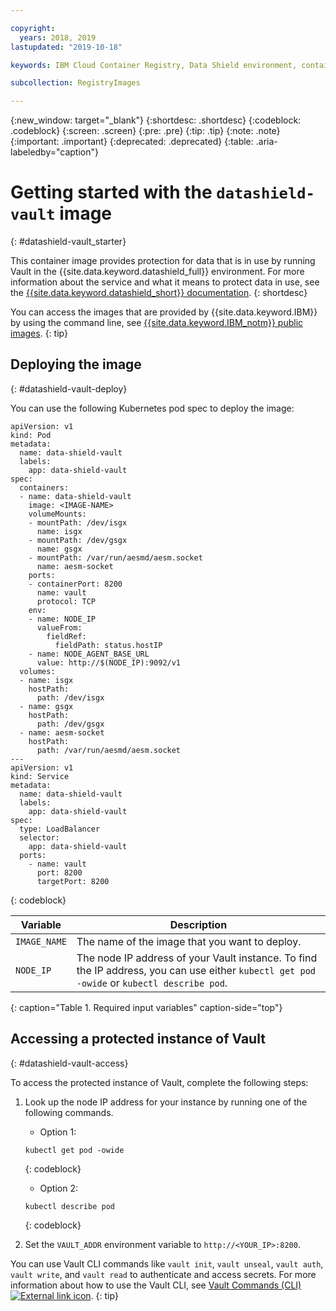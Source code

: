 ```yaml
---

copyright:
  years: 2018, 2019
lastupdated: "2019-10-18"

keywords: IBM Cloud Container Registry, Data Shield environment, container image, public image, Vault image, data in use, memory encryption, Intel SGX, Fortanix,

subcollection: RegistryImages

---
```


{:new_window: target="_blank"}
{:shortdesc: .shortdesc}
{:codeblock: .codeblock}
{:screen: .screen}
{:pre: .pre}
{:tip: .tip}
{:note: .note}
{:important: .important}
{:deprecated: .deprecated}
{:table: .aria-labeledby="caption"}

# Getting started with the `datashield-vault` image
{: #datashield-vault_starter}

This container image provides protection for data that is in use by running Vault in the {{site.data.keyword.datashield_full}} environment. For more information about the service and what it means to protect data in use, see the [{{site.data.keyword.datashield_short}} documentation](/docs/services/data-shield?topic=data-shield-about#about).
{: shortdesc}

You can access the images that are provided by {{site.data.keyword.IBM}} by using the command line, see [{{site.data.keyword.IBM_notm}} public images](/docs/services/Registry?topic=registry-public_images#public_images).
{: tip}

## Deploying the image
{: #datashield-vault-deploy}

You can use the following Kubernetes pod spec to deploy the image:

```
apiVersion: v1
kind: Pod
metadata:
  name: data-shield-vault
  labels:
    app: data-shield-vault
spec:
  containers:
  - name: data-shield-vault
    image: <IMAGE-NAME>
    volumeMounts:
    - mountPath: /dev/isgx
      name: isgx
    - mountPath: /dev/gsgx
      name: gsgx
    - mountPath: /var/run/aesmd/aesm.socket
      name: aesm-socket
    ports:
    - containerPort: 8200
      name: vault
      protocol: TCP
    env:
    - name: NODE_IP
      valueFrom:
        fieldRef:
          fieldPath: status.hostIP
    - name: NODE_AGENT_BASE_URL
      value: http://$(NODE_IP):9092/v1
  volumes:
  - name: isgx
    hostPath:
      path: /dev/isgx
  - name: gsgx
    hostPath:
      path: /dev/gsgx
  - name: aesm-socket
    hostPath:
      path: /var/run/aesmd/aesm.socket
---
apiVersion: v1
kind: Service
metadata:
  name: data-shield-vault
  labels:
    app: data-shield-vault
spec:
  type: LoadBalancer
  selector:
    app: data-shield-vault
  ports:
    - name: vault
      port: 8200
      targetPort: 8200
```
{: codeblock}

| Variable | Description |
|-----------------|-----------------|
| `IMAGE_NAME` | The name of the image that you want to deploy. |
| `NODE_IP` | The node IP address of your Vault instance. To find the IP address, you can use either `kubectl get pod -owide` or `kubectl describe pod`. |
{: caption="Table 1. Required input variables" caption-side="top"}

## Accessing a protected instance of Vault
{: #datashield-vault-access}

To access the protected instance of Vault, complete the following steps:

1. Look up the node IP address for your instance by running one of the following commands.

   - Option 1:

   ```
   kubectl get pod -owide
   ```
   {: codeblock}

   - Option 2:
  
   ```
   kubectl describe pod
   ```
   {: codeblock}

2. Set the `VAULT_ADDR` environment variable to `http://<YOUR_IP>:8200`.

You can use Vault CLI commands like `vault init`, `vault unseal`, `vault auth`, `vault write`, and `vault read` to authenticate and access secrets. For more information about how to use the Vault CLI, see [Vault Commands (CLI) ![External link icon](../../../icons/launch-glyph.svg "External link icon")](https://www.vaultproject.io/docs/commands/index.html).
{: tip}
